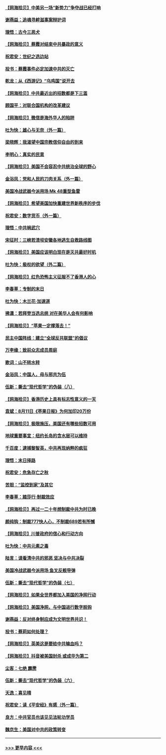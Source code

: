 #### [【网海拾贝】中美另一场“新势力”争夺战已经打响](../pages/nsc993/n12346998.md?t=08220802) 
#### [谢燕益：追魂寻衅滋事案辩护词](../pages/nsc993/n12346892.md?t=08220802) 
#### [理悟：古今三恶犬](../pages/nsc993/n12345190.md?t=08220802) 
#### [【网海拾贝】蔡霞对结束中共暴政的意义](../pages/nsc993/n12344263.md?t=08220802) 
#### [祝君安：世纪之选边站](../pages/nsc993/n12342382.md?t=08220802) 
#### [投书：蔡霞事件必定加速中共的灭亡](../pages/nsc993/n12341881.md?t=08220802) 
#### [乾龙：从《西游记》“乌鸡国”说开去](../pages/nsc993/n12341690.md?t=08220802) 
#### [【网海拾贝】中共最近出的招数都是下三滥](../pages/nsc993/n12341593.md?t=08220802) 
#### [顾国平：对联合国机构的改革建议](../pages/nsc993/n12339928.md?t=08220802) 
#### [【网海拾贝】微信是海外华人的陷阱](../pages/nsc993/n12338868.md?t=08220802) 
#### [吐为快：雄心与无奈（外一篇）](../pages/nsc993/n12338132.md?t=08220802) 
#### [梁晓辉：我渴望中国宗教信仰自由的到来](../pages/nsc993/n12336657.md?t=08220802) 
#### [李明心：真实的民意](../pages/nsc993/n12336089.md?t=08220802) 
#### [【网海拾贝】美国不会容忍中共统治全球的野心](../pages/nsc993/n12336063.md?t=08220802) 
#### [金浴凤：党和人民的刀肉关系（外一篇）](../pages/nsc993/n12335834.md?t=08220802) 
#### [美国冷战武器今派用场 Mk 48重型鱼雷](../pages/nsc993/n12335354.md?t=08220802) 
#### [【网海拾贝】希望美国加快重建世界新秩序的步伐](../pages/nsc993/n12334224.md?t=08220802) 
#### [祝君安：数字货币（外一篇）](../pages/nsc993/n12334186.md?t=08220802) 
#### [理悟：中共祸武穴](../pages/nsc993/n12333962.md?t=08220802) 
#### [宋征时：三峡若溃坝安徽各地逃生自救路线图](../pages/nsc993/n12332450.md?t=08220802) 
#### [【网海拾贝】美国应该明白现在是灭共最好时机](../pages/nsc993/n12332313.md?t=08220802) 
#### [吐为快：极权的欲望（外二篇）](../pages/nsc993/n12332089.md?t=08220802) 
#### [【网海拾贝】红色恐怖主义征服不了香港人的心](../pages/nsc993/n12329296.md?t=08220802) 
#### [李春草：专制的末日](../pages/nsc993/n12329079.md?t=08220802) 
#### [吐为快：木兰花‧加速道](../pages/nsc993/n12327366.md?t=08220802) 
#### [拂潇：若拜登当选总统 对在美华人会有何影响](../pages/nsc993/n12295996.md?t=08220802) 
#### [【网海拾贝】“苹果一定撑落去！”](../pages/nsc993/n12326784.md?t=08220802) 
#### [民主中国阵线：建立“全球反共联盟”的倡议](../pages/nsc993/n12324177.md?t=08220802) 
#### [万李缘：致前众志成员周庭](../pages/nsc993/n12324635.md?t=08220802) 
#### [歌词：山不转水转](../pages/nsc993/n12324599.md?t=08220802) 
#### [金浴凤：中国人，毋与邪共为伍](../pages/nsc993/n12324257.md?t=08220802) 
#### [伍新：撕去“现代哲学”的伪装（八）](../pages/nsc993/n12324188.md?t=08220802) 
#### [【网海拾贝】香港历史上具有标志性意义的一天](../pages/nsc993/n12324021.md?t=08220802) 
#### [袁斌：8月11日《苹果日报》为何加印20万份](../pages/nsc993/n12323955.md?t=08220802) 
#### [【网海拾贝】极限施压，美国还有哪些招数可用](../pages/nsc993/n12322512.md?t=08220802) 
#### [地球重要事宜：纽约长岛的含水层可以维持](../pages/nsc993/n12321844.md?t=08220802) 
#### [千百度：逮捕黎智英，中共再现纳粹的疯狂](../pages/nsc993/n12321777.md?t=08220802) 
#### [理悟：末日择路](../pages/nsc993/n12320812.md?t=08220802) 
#### [祝君安：危急存亡之秋](../pages/nsc993/n12320795.md?t=08220802) 
#### [苦胆：“监控到家”及其它](../pages/nsc993/n12320751.md?t=08220802) 
#### [李春草：踏莎行·制裁效应](../pages/nsc993/n12318290.md?t=08220802) 
#### [【网海拾贝】再过一二十年想制裁中共为时已晚](../pages/nsc993/n12318195.md?t=08220802) 
#### [颜纯钩：制裁777快人心，不制裁689若有所憾](../pages/nsc993/n12316912.md?t=08220802) 
#### [【网海拾贝】川普政府的信心和行动方向](../pages/nsc993/n12316673.md?t=08220802) 
#### [吐为快：中共元素之毒](../pages/nsc993/n12316547.md?t=08220802) 
#### [陆言：请看清中共的邪恶 坚决与中共决裂](../pages/nsc993/n12315784.md?t=08220802) 
#### [美国冷战武器今派用场 鱼叉反舰导弹](../pages/nsc993/n12316258.md?t=08220802) 
#### [伍新：撕去“现代哲学”的伪装（七）](../pages/nsc993/n12315846.md?t=08220802) 
#### [【网海拾贝】如果全世界都加入美国的净网行动](../pages/nsc993/n12315588.md?t=08220802) 
#### [【网海拾贝】美国净网，与中国进行数字脱钩](../pages/nsc993/n12312813.md?t=08220802) 
#### [谢燕益：反对终身制应成为文明世界共识！](../pages/nsc993/n12310465.md?t=08220802) 
#### [投书：蔡莉如何处理？](../pages/nsc993/n12310224.md?t=08220802) 
#### [【网海拾贝】英美这是要给中共输血吗？](../pages/nsc993/n12307646.md?t=08220802) 
#### [【网海拾贝】抖音被美国封杀 或成华为第二](../pages/nsc993/n12305277.md?t=08220802) 
#### [尘客：七绝 霹雳](../pages/nsc993/n12304053.md?t=08220802) 
#### [伍新：撕去“现代哲学”的伪装（六）](../pages/nsc993/n12303243.md?t=08220802) 
#### [天逸：喜见晴](../pages/nsc993/n12303226.md?t=08220802) 
#### [祝君安：读《平安经》有感（外一篇）](../pages/nsc993/n12303170.md?t=08220802) 
#### [良方：中共官员也该见见法轮功学员](../pages/nsc993/n12302985.md?t=08220802) 
#### [魏京生：美国对中共的政策转变](../pages/nsc993/n12302929.md?t=08220802) 

----
#### [ >>> 更早内容 <<< ](../indexes/nsc993-earlier.md)
